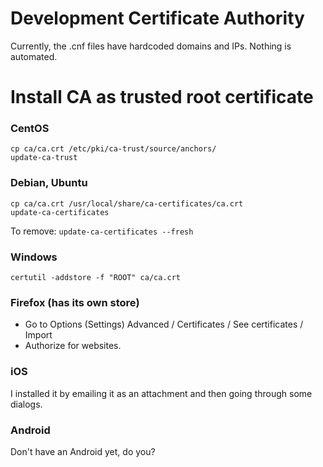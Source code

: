 # Development Certificate Authority

Currently, the .cnf files have hardcoded domains and IPs. Nothing is automated.

# Install CA as trusted root certificate

### CentOS
```shell
cp ca/ca.crt /etc/pki/ca-trust/source/anchors/
update-ca-trust
```

### Debian, Ubuntu
```shell
cp ca/ca.crt /usr/local/share/ca-certificates/ca.crt
update-ca-certificates
```
To remove: `update-ca-certificates --fresh`

### Windows
```batch
certutil -addstore -f "ROOT" ca/ca.crt
```

### Firefox (has its own store)
 * Go to Options (Settings) Advanced / Certificates / See certificates / Import
 * Authorize for websites.


### iOS
I installed it by emailing it as an attachment and then going through some dialogs.


### Android
Don't have an Android yet, do you?